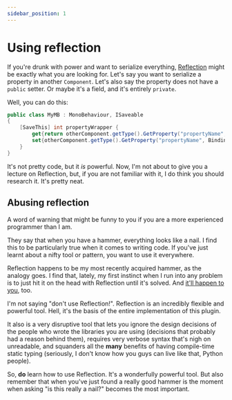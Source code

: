 ```yaml
---
sidebar_position: 1
---
```


# Using reflection

If you're drunk with power and want to serialize everything, [Reflection](https://docs.microsoft.com/en-us/dotnet/api/system.reflection?view=netstandard-1.6) might be exactly what you are looking for. Let's say you want to serialize a property in another `Component`. Let's also say the property does not have a `public` setter. Or maybe it's a field, and it's entirely `private`.

Well, you can do this:

```cs
public class MyMB : MonoBehaviour, ISaveable
{
    [SaveThis] int propertyWrapper {
        get{return otherComponent.getType().GetProperty("propertyName", BindingFlags.Public | BindingFlags.NonPublic | BindingFlags.Instance).getValue(otherComponent);}
        set{otherComponent.getType().GetProperty("propertyName", BindingFlags.Public | BindingFlags.NonPublic | BindingFlags.Instance).setValue(otherComponent, value);}
    }
}
```

It's not pretty code, but it *is* powerful. Now, I'm not about to give you a lecture on Reflection, but, if you are not familiar with it, I do think you should research it. It's pretty neat.

## Abusing reflection

A word of warning that might be funny to you if you are a more experienced programmer than I am.

They say that when you have a hammer, everything looks like a nail. I find this to be particularly true when it comes to writing code. If you've just learnt about a nifty tool or pattern, you want to use it everywhere.

Reflection happens to be my most recently acquired hammer, as the analogy goes. I find that, lately, my first instinct when I run into any problem is to just hit it on the head with Reflection until it's solved. And [it'll happen to you](https://youtu.be/BGrfhsxxmdE?t=20), too.

I'm not saying "don't use Reflection!". Reflection is an incredibly flexible and powerful tool. Hell, it's the basis of the entire implementation of this plugin.

It also is a very disruptive tool that lets you ignore the design decisions of the people who wrote the libraries you are using (decisions that probably had a reason behind them), requires very verbose syntax that's nigh on unreadable, and squanders all the **many** benefits of having compile-time static typing (seriously, I don't know how you guys can live like that, Python people).

So, **do** learn how to use Reflection. It's a wonderfully powerful tool. But also remember that when you've just found a really good hammer is the moment when asking "is this really a nail?" becomes the most important.